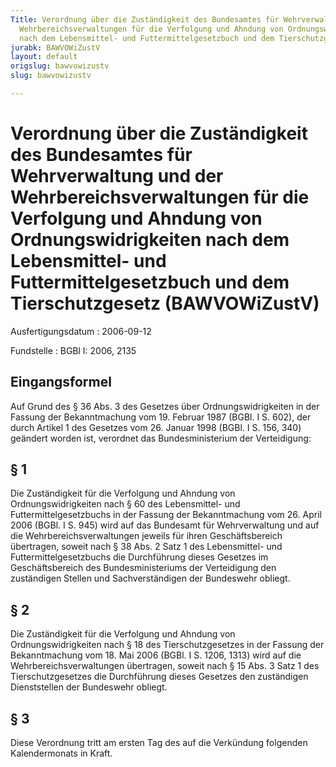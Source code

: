 ```yaml
---
Title: Verordnung über die Zuständigkeit des Bundesamtes für Wehrverwaltung und der
  Wehrbereichsverwaltungen für die Verfolgung und Ahndung von Ordnungswidrigkeiten
  nach dem Lebensmittel- und Futtermittelgesetzbuch und dem Tierschutzgesetz
jurabk: BAWVOWiZustV
layout: default
origslug: bawvowizustv
slug: bawvowizustv

---
```


# Verordnung über die Zuständigkeit des Bundesamtes für Wehrverwaltung und der Wehrbereichsverwaltungen für die Verfolgung und Ahndung von Ordnungswidrigkeiten nach dem Lebensmittel- und Futtermittelgesetzbuch und dem Tierschutzgesetz (BAWVOWiZustV)

Ausfertigungsdatum
:   2006-09-12

Fundstelle
:   BGBl I: 2006, 2135

## Eingangsformel

Auf Grund des § 36 Abs. 3 des Gesetzes über Ordnungswidrigkeiten in
der Fassung der Bekanntmachung vom 19. Februar 1987 (BGBl. I S. 602),
der durch Artikel 1 des Gesetzes vom 26. Januar 1998 (BGBl. I S. 156,
340) geändert worden ist, verordnet das Bundesministerium der
Verteidigung:

## § 1

Die Zuständigkeit für die Verfolgung und Ahndung von
Ordnungswidrigkeiten nach § 60 des Lebensmittel- und
Futtermittelgesetzbuchs in der Fassung der Bekanntmachung vom 26.
April 2006 (BGBl. I S. 945) wird auf das Bundesamt für Wehrverwaltung
und auf die Wehrbereichsverwaltungen jeweils für ihren
Geschäftsbereich übertragen, soweit nach § 38 Abs. 2 Satz 1 des
Lebensmittel- und Futtermittelgesetzbuchs die Durchführung dieses
Gesetzes im Geschäftsbereich des Bundesministeriums der Verteidigung
den zuständigen Stellen und Sachverständigen der Bundeswehr obliegt.

## § 2

Die Zuständigkeit für die Verfolgung und Ahndung von
Ordnungswidrigkeiten nach § 18 des Tierschutzgesetzes in der Fassung
der Bekanntmachung vom 18. Mai 2006 (BGBl. I S. 1206, 1313) wird auf
die Wehrbereichsverwaltungen übertragen, soweit nach § 15 Abs. 3 Satz
1 des Tierschutzgesetzes die Durchführung dieses Gesetzes den
zuständigen Dienststellen der Bundeswehr obliegt.

## § 3

Diese Verordnung tritt am ersten Tag des auf die Verkündung folgenden
Kalendermonats in Kraft.

